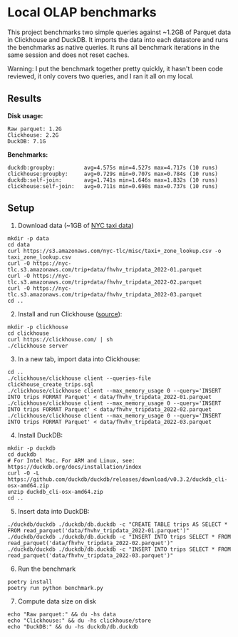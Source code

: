 # Local OLAP benchmarks

This project benchmarks two simple queries against ~1.2GB of Parquet data in Clickhouse and DuckDB. It imports the data into each datastore and runs the benchmarks as native queries. It runs all benchmark iterations in the same session and does not reset caches.

Warning: I put the benchmark together pretty quickly, it hasn't been code reviewed, it only covers two queries, and I ran it all on my local.

## Results

**Disk usage:**

```
Raw parquet: 1.2G
Clickhouse: 2.2G
DuckDB: 7.1G
```

**Benchmarks:**

```
duckdb:groupby:         avg=4.575s min=4.527s max=4.717s (10 runs)
clickhouse:groupby:     avg=0.729s min=0.707s max=0.784s (10 runs)
duckdb:self-join:       avg=1.741s min=1.646s max=1.832s (10 runs)
clickhouse:self-join:   avg=0.711s min=0.698s max=0.737s (10 runs)
```

## Setup

1. Download data (~1GB of [NYC taxi data](https://www1.nyc.gov/site/tlc/about/tlc-trip-record-data.page))

```shell
mkdir -p data
cd data
curl https://s3.amazonaws.com/nyc-tlc/misc/taxi+_zone_lookup.csv -o taxi_zone_lookup.csv
curl -O https://nyc-tlc.s3.amazonaws.com/trip+data/fhvhv_tripdata_2022-01.parquet
curl -O https://nyc-tlc.s3.amazonaws.com/trip+data/fhvhv_tripdata_2022-02.parquet
curl -O https://nyc-tlc.s3.amazonaws.com/trip+data/fhvhv_tripdata_2022-03.parquet
cd ..
```

2. Install and run Clickhouse ([source](https://clickhouse.com/docs/en/quick-start)):

```shell
mkdir -p clickhouse
cd clickhouse
curl https://clickhouse.com/ | sh
./clickhouse server
```

3. In a new tab, import data into Clickhouse:

```shell
cd ..
./clickhouse/clickhouse client --queries-file clickhouse_create_trips.sql
./clickhouse/clickhouse client --max_memory_usage 0 --query='INSERT INTO trips FORMAT Parquet' < data/fhvhv_tripdata_2022-01.parquet
./clickhouse/clickhouse client --max_memory_usage 0 --query='INSERT INTO trips FORMAT Parquet' < data/fhvhv_tripdata_2022-02.parquet
./clickhouse/clickhouse client --max_memory_usage 0 --query='INSERT INTO trips FORMAT Parquet' < data/fhvhv_tripdata_2022-03.parquet
```

4. Install DuckDB:

```shell
mkdir -p duckdb
cd duckdb
# For Intel Mac. For ARM and Linux, see: https://duckdb.org/docs/installation/index
curl -O -L https://github.com/duckdb/duckdb/releases/download/v0.3.2/duckdb_cli-osx-amd64.zip
unzip duckdb_cli-osx-amd64.zip
cd ..
```

5. Insert data into DuckDB:

```shell
./duckdb/duckdb ./duckdb/db.duckdb -c "CREATE TABLE trips AS SELECT * FROM read_parquet('data/fhvhv_tripdata_2022-01.parquet')"
./duckdb/duckdb ./duckdb/db.duckdb -c "INSERT INTO trips SELECT * FROM read_parquet('data/fhvhv_tripdata_2022-02.parquet')"
./duckdb/duckdb ./duckdb/db.duckdb -c "INSERT INTO trips SELECT * FROM read_parquet('data/fhvhv_tripdata_2022-03.parquet')"
```

6. Run the benchmark

```shell
poetry install
poetry run python benchmark.py
```

7. Compute data size on disk

```
echo "Raw parquet:" && du -hs data
echo "Clickhouse:" && du -hs clickhouse/store
echo "DuckDB:" && du -hs duckdb/db.duckdb
```
